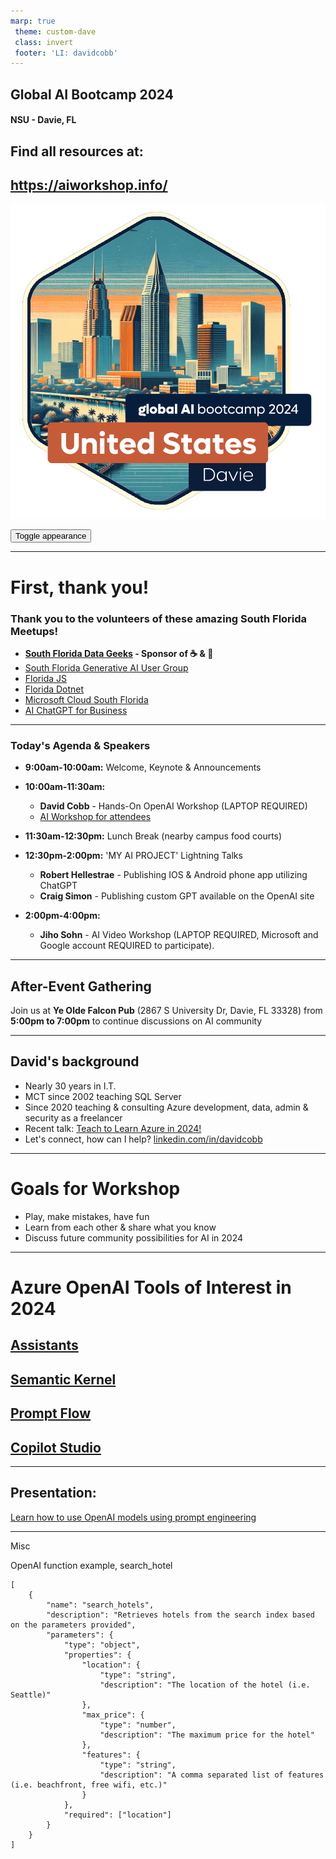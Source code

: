 ```yaml
---
marp: true
 theme: custom-dave
 class: invert
 footer: 'LI: davidcobb'
---
```


## Global AI Bootcamp 2024
#### NSU - Davie, FL


## Find all resources at:
## https://aiworkshop.info/

![bg contain right Microsoft Learn Site](img/united-states_davie_825_sticker.png)


<button onclick="document.querySelectorAll('section').forEach((e) => e.classList.toggle('invert'))">Toggle appearance</button>

---


# First, thank you!

### Thank you to the volunteers of these amazing South Florida Meetups!

- **[South Florida Data Geeks](https://www.meetup.com/soflodatageeks/) - Sponsor of ☕ & 🥯**
- [South Florida Generative AI User Group](https://www.meetup.com/southfloridagenaiug/)
- [Florida JS](https://www.meetup.com/floridajs/)
- [Florida Dotnet](https://www.meetup.com/fladotnet/)
- [Microsoft Cloud South Florida](https://www.meetup.com/mcsfug/)
- [AI ChatGPT for Business](https://www.meetup.com/boca-area-ai-chatgpt-for-business/)

---

### Today's Agenda & Speakers

- **9:00am-10:00am:** Welcome, Keynote & Announcements
  
- **10:00am-11:30am:**  
  - **David Cobb** - Hands-On OpenAI Workshop (LAPTOP REQUIRED)
  - [AI Workshop for attendees](https://globalaicommunity.github.io/global-ai-bootcamp-2024/workshop/)

- **11:30am-12:30pm:** Lunch Break (nearby campus food courts)

- **12:30pm-2:00pm:** 'MY AI PROJECT' Lightning Talks
    - **Robert Hellestrae** - Publishing IOS & Android phone app utilizing ChatGPT
    - **Craig Simon** - Publishing custom GPT available on the OpenAI site

- **2:00pm-4:00pm:**
  - **Jiho Sohn** - AI Video Workshop (LAPTOP REQUIRED, Microsoft and Google account REQUIRED to participate).

---

## After-Event Gathering 
Join us at **Ye Olde Falcon Pub** (2867 S University Dr, Davie, FL 33328) from **5:00pm to 7:00pm** to continue discussions on AI community

---



## David's background

- Nearly 30 years in I.T.
- MCT since 2002 teaching SQL Server
- Since 2020 teaching & consulting Azure development, data, admin & security as a freelancer
- Recent talk: [Teach to Learn Azure in 2024!](https://bit.ly/ttla2024)
- Let's connect, how can I help? [linkedin.com/in/davidcobb](https://linkedin.com/in/davidcobb)

---


# Goals for Workshop

- Play, make mistakes, have fun
- Learn from each other & share what you know
- Discuss future community possibilities for AI in 2024


---

# Azure OpenAI Tools of Interest in 2024

## [Assistants](https://learn.microsoft.com/en-us/azure/ai-services/openai/how-to/assistant)

## [Semantic Kernel](https://learn.microsoft.com/en-us/semantic-kernel/overview/)

## [Prompt Flow](https://learn.microsoft.com/en-us/azure/ai-studio/how-to/prompt-flow)

## [Copilot Studio](https://learn.microsoft.com/en-us/microsoft-copilot-studio/fundamentals-get-started?tabs=web)

---
## Presentation:
[Learn how to use OpenAI models using prompt engineering](https://docs.google.com/presentation/d/e/2PACX-1vR95Qb2DAk8BJpiVmZDGFPR74aZmAso5H6L7sshKIBnv1EDxYKw21fJVILrtiojgt-uYq9pRdq7GFRn/pub)


---

Misc

OpenAI function example, search_hotel

```
[  
    {
        "name": "search_hotels",
        "description": "Retrieves hotels from the search index based on the parameters provided",
        "parameters": {
            "type": "object",
            "properties": {
                "location": {
                    "type": "string",
                    "description": "The location of the hotel (i.e. Seattle)"
                },
                "max_price": {
                    "type": "number",
                    "description": "The maximum price for the hotel"
                },
                "features": {
                    "type": "string",
                    "description": "A comma separated list of features (i.e. beachfront, free wifi, etc.)"
                }
            },
            "required": ["location"]
        }
    }
]  